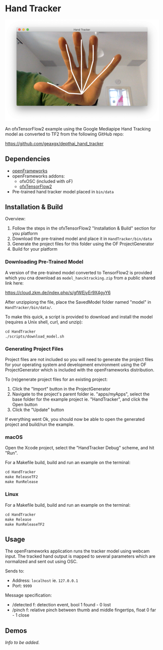 Hand Tracker
============

![screenshot](doc/screenshot.png)

An ofxTensorFlow2 example using the Google Mediapipe Hand Tracking model as converted to TF2 from the following GitHub repo:

https://github.com/geaxgx/depthai_hand_tracker

Dependencies
------------

* [openFrameworks](https://openframeworks.cc/download/)
* openFrameworks addons:
  - ofxOSC (included with oF)
  - [ofxTensorFlow2](https://github.com/zkmkarlsruhe/ofxTensorFlow2)
* Pre-trained hand tracker model placed in `bin/data`

Installation & Build
--------------------

Overview:

1. Follow the steps in the ofxTensorFlow2 "Installation & Build" section for you platform
2. Download the pre-trained model and place it in `HandTracker/bin/data`
2. Generate the project files for this folder using the OF ProjectGenerator
3. Build for your platform

### Downloading Pre-Trained Model

A version of the pre-trained model converted to TensorFlow2 is provided which you cna download as `model_hancktracking.zip` from a public shared link here:

https://cloud.zkm.de/index.php/s/gfWEjyEr9X4gyY6

After unzippiong the file, place the SavedModel folder named "model" in `HandTracker/bin/data/`.

To make this quick, a script is provided to download and install the model (requires a Unix shell, curl, and unzip):

```shell
cd HandTracker
./scripts/download_model.sh
```

### Generating Project Files

Project files are not included so you will need to generate the project files for your operating system and development environment using the OF ProjectGenerator which is included with the openFrameworks distribution.

To (re)generate project files for an existing project:

1. Click the "Import" button in the ProjectGenerator
2. Navigate to the project's parent folder ie. "apps/myApps", select the base folder for the example project ie. "HandTracker", and click the Open button
3. Click the "Update" button

If everything went Ok, you should now be able to open the generated project and build/run the example.

### macOS

Open the Xcode project, select the "HandTracker Debug" scheme, and hit "Run".

For a Makefile build, build and run an example on the terminal:

```shell
cd HandTracker
make ReleaseTF2
make RunRelease
```
### Linux

For a Makefile build, build and run an example on the terminal:

```shell
cd HandTracker
make Release
make RunReleaseTF2
```

Usage
-----

The openFrameworks application runs the tracker model using webcam input. The tracked hand output is mapped to several parameters which are normalized and sent out using OSC.

Sends to:
* Address: `localhost` ie. `127.0.0.1`
* Port: `9999`

Message specification:

* /detected f: detection event, bool 1 found - 0 lost
* /pinch f: relative pinch between thumb and middle fingertips, float 0 far - 1 close

Demos
-----

*Info to be added.*

